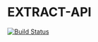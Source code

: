 # EXTRACT-API

[![Build Status](https://travis-ci.org/intel-hpdd/extract-api.svg?branch=master)](https://travis-ci.org/intel-hpdd/extract-api)
